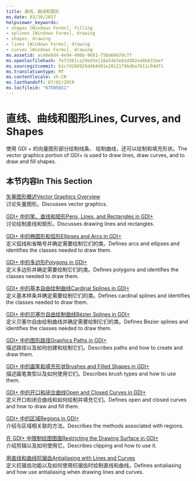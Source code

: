```yaml
---
title: 直线、曲线和图形
ms.date: 03/30/2017
helpviewer_keywords:
- shapes [Windows Forms], filling
- splines [Windows Forms], drawing
- shapes. drawing
- lines [Windows Forms], drawing
- curves [Windows Forms], drawing
ms.assetid: ace6e8d4-4e94-486b-9681-758a6667dc7f
ms.openlocfilehash: fef3361ca29ed3e118a54b3e81dd82e48b831bef
ms.sourcegitcommit: b1cfd260928d464d91e20121f9bdba7611c94d71
ms.translationtype: MT
ms.contentlocale: zh-CN
ms.lasthandoff: 07/02/2019
ms.locfileid: "67505651"
---
```

# <a name="lines-curves-and-shapes"></a><span data-ttu-id="7cfec-102">直线、曲线和图形</span><span class="sxs-lookup"><span data-stu-id="7cfec-102">Lines, Curves, and Shapes</span></span>
<span data-ttu-id="7cfec-103">使用 GDI + 的向量图形部分绘制线条、 绘制曲线，还可以绘制和填充形状。</span><span class="sxs-lookup"><span data-stu-id="7cfec-103">The vector graphics portion of GDI+ is used to draw lines, draw curves, and to draw and fill shapes.</span></span>  
  
## <a name="in-this-section"></a><span data-ttu-id="7cfec-104">本节内容</span><span class="sxs-lookup"><span data-stu-id="7cfec-104">In This Section</span></span>  
 [<span data-ttu-id="7cfec-105">矢量图形概述</span><span class="sxs-lookup"><span data-stu-id="7cfec-105">Vector Graphics Overview</span></span>](vector-graphics-overview.md)  
 <span data-ttu-id="7cfec-106">讨论矢量图形。</span><span class="sxs-lookup"><span data-stu-id="7cfec-106">Discusses vector graphics.</span></span>  
  
 [<span data-ttu-id="7cfec-107">GDI+ 中的笔、直线和矩形</span><span class="sxs-lookup"><span data-stu-id="7cfec-107">Pens, Lines, and Rectangles in GDI+</span></span>](pens-lines-and-rectangles-in-gdi.md)  
 <span data-ttu-id="7cfec-108">讨论绘制直线和矩形。</span><span class="sxs-lookup"><span data-stu-id="7cfec-108">Discusses drawing lines and rectangles.</span></span>  
  
 [<span data-ttu-id="7cfec-109">GDI+ 中的椭圆形和弧形</span><span class="sxs-lookup"><span data-stu-id="7cfec-109">Ellipses and Arcs in GDI+</span></span>](ellipses-and-arcs-in-gdi.md)  
 <span data-ttu-id="7cfec-110">定义弧线和省略号并确定需要绘制它们的类。</span><span class="sxs-lookup"><span data-stu-id="7cfec-110">Defines arcs and ellipses and identifies the classes needed to draw them.</span></span>  
  
 [<span data-ttu-id="7cfec-111">GDI+ 中的多边形</span><span class="sxs-lookup"><span data-stu-id="7cfec-111">Polygons in GDI+</span></span>](polygons-in-gdi.md)  
 <span data-ttu-id="7cfec-112">定义多边形并确定需要绘制它们的类。</span><span class="sxs-lookup"><span data-stu-id="7cfec-112">Defines polygons and identifies the classes needed to draw them.</span></span>  
  
 [<span data-ttu-id="7cfec-113">GDI+ 中的基本自由绘制曲线</span><span class="sxs-lookup"><span data-stu-id="7cfec-113">Cardinal Splines in GDI+</span></span>](cardinal-splines-in-gdi.md)  
 <span data-ttu-id="7cfec-114">定义基本样条并确定需要绘制它们的类。</span><span class="sxs-lookup"><span data-stu-id="7cfec-114">Defines cardinal splines and identifies the classes needed to draw them.</span></span>  
  
 [<span data-ttu-id="7cfec-115">GDI+ 中的贝塞尔自由绘制曲线</span><span class="sxs-lookup"><span data-stu-id="7cfec-115">Bézier Splines in GDI+</span></span>](bezier-splines-in-gdi.md)  
 <span data-ttu-id="7cfec-116">定义贝塞尔自由绘制曲线并确定需要绘制它们的类。</span><span class="sxs-lookup"><span data-stu-id="7cfec-116">Defines Bezier splines and identifies the classes needed to draw them.</span></span>  
  
 [<span data-ttu-id="7cfec-117">GDI+ 中的图形路径</span><span class="sxs-lookup"><span data-stu-id="7cfec-117">Graphics Paths in GDI+</span></span>](graphics-paths-in-gdi.md)  
 <span data-ttu-id="7cfec-118">描述路径以及如何创建和绘制它们。</span><span class="sxs-lookup"><span data-stu-id="7cfec-118">Describes paths and how to create and draw them.</span></span>  
  
 [<span data-ttu-id="7cfec-119">GDI+ 中的画笔和填充形状</span><span class="sxs-lookup"><span data-stu-id="7cfec-119">Brushes and Filled Shapes in GDI+</span></span>](brushes-and-filled-shapes-in-gdi.md)  
 <span data-ttu-id="7cfec-120">描述画笔类型以及如何使用它们。</span><span class="sxs-lookup"><span data-stu-id="7cfec-120">Describes brush types and how to use them.</span></span>  
  
 [<span data-ttu-id="7cfec-121">GDI+ 中的开口和闭合曲线</span><span class="sxs-lookup"><span data-stu-id="7cfec-121">Open and Closed Curves in GDI+</span></span>](open-and-closed-curves-in-gdi.md)  
 <span data-ttu-id="7cfec-122">定义开口和闭合曲线和如何绘制并填充它们。</span><span class="sxs-lookup"><span data-stu-id="7cfec-122">Defines open and closed curves and how to draw and fill them.</span></span>  
  
 [<span data-ttu-id="7cfec-123">GDI+ 中的区域</span><span class="sxs-lookup"><span data-stu-id="7cfec-123">Regions in GDI+</span></span>](regions-in-gdi.md)  
 <span data-ttu-id="7cfec-124">介绍与区域相关联的方法。</span><span class="sxs-lookup"><span data-stu-id="7cfec-124">Describes the methods associated with regions.</span></span>  
  
 [<span data-ttu-id="7cfec-125">在 GDI+ 中限制绘图图面</span><span class="sxs-lookup"><span data-stu-id="7cfec-125">Restricting the Drawing Surface in GDI+</span></span>](restricting-the-drawing-surface-in-gdi.md)  
 <span data-ttu-id="7cfec-126">介绍剪辑以及如何使用它。</span><span class="sxs-lookup"><span data-stu-id="7cfec-126">Describes clipping and how to use it.</span></span>  
  
 [<span data-ttu-id="7cfec-127">用直线和曲线抗锯齿</span><span class="sxs-lookup"><span data-stu-id="7cfec-127">Antialiasing with Lines and Curves</span></span>](antialiasing-with-lines-and-curves.md)  
 <span data-ttu-id="7cfec-128">定义抗锯齿功能以及如何使用抗锯齿时绘制直线和曲线。</span><span class="sxs-lookup"><span data-stu-id="7cfec-128">Defines antialiasing and how use antialiasing when drawing lines and curves.</span></span>
